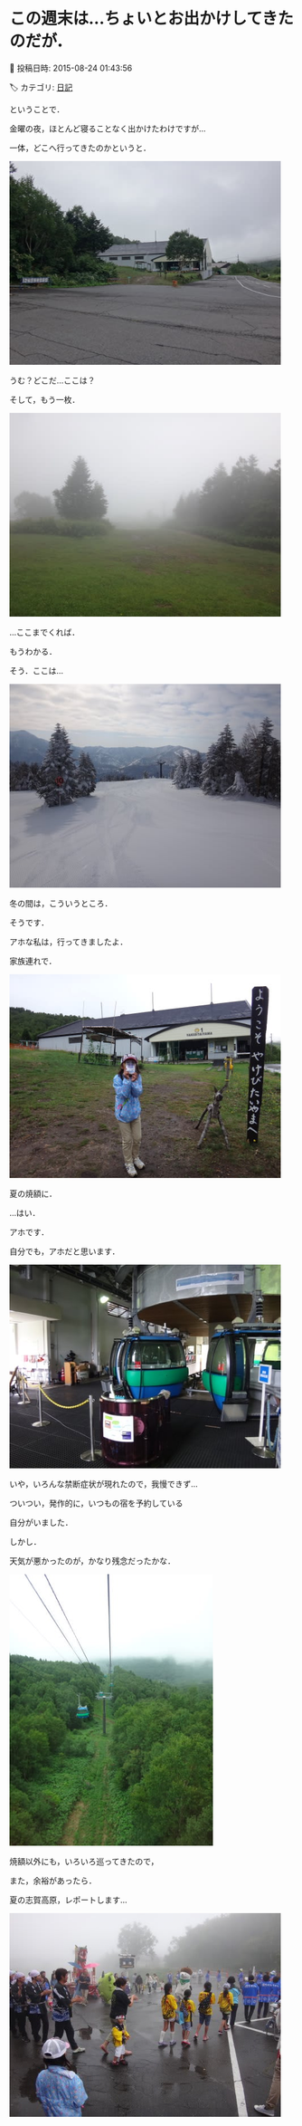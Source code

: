 # この週末は…ちょいとお出かけしてきたのだが．

📅 投稿日時: 2015-08-24 01:43:56

🏷️ カテゴリ: [日記](cc4b5682fb7b8b144980957a978653fb0.md)

ということで．





金曜の夜，ほとんど寝ることなく出かけたわけですが…


一体，どこへ行ってきたのかというと．




![e22d5500c53367464744763f299189be.jpg](images/e22d5500c53367464744763f299189be.jpg)




うむ？どこだ…ここは？





そして，もう一枚．




![18aca2d57f14a71b450ed4f7c9709aae.jpg](images/18aca2d57f14a71b450ed4f7c9709aae.jpg)




…ここまでくれば．


もうわかる．





そう．ここは…




![5acf95ea3ed4e643108237d43aa2645e.jpg](images/5acf95ea3ed4e643108237d43aa2645e.jpg)




冬の間は，こういうところ．





そうです．


アホな私は，行ってきましたよ．


家族連れで．




![8f93152d9e2bba38c5fb8067a75556dc.jpg](images/8f93152d9e2bba38c5fb8067a75556dc.jpg)




夏の焼額に．





…はい．


アホです．


自分でも，アホだと思います．




![a949f8cf3442aefcac2af82bb2d09ce9.jpg](images/a949f8cf3442aefcac2af82bb2d09ce9.jpg)




いや，いろんな禁断症状が現れたので，我慢できず…


ついつい，発作的に，いつもの宿を予約している


自分がいました．





しかし．


天気が悪かったのが，かなり残念だったかな．




![0f70ca2aa86440df5fbdc29d4fca7509.jpg](images/0f70ca2aa86440df5fbdc29d4fca7509.jpg)







焼額以外にも，いろいろ巡ってきたので，


また，余裕があったら．


夏の志賀高原，レポートします…







![9afaa7907ecb574576a3a414d748d450.jpg](images/9afaa7907ecb574576a3a414d748d450.jpg)
